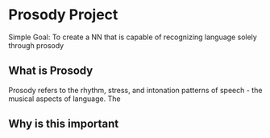 # Prosody Project
Simple Goal: To create a NN that is capable of recognizing language solely through prosody 

## What is Prosody
Prosody refers to the rhythm, stress, and intonation patterns of speech - the musical aspects of language. The 




## Why is this important

